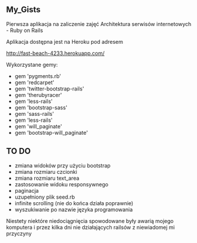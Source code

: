 My_Gists
--------
Pierwsza aplikacja na zaliczenie zajęć Architektura serwisów internetowych - Ruby on Rails

Aplikacja dostępna jest na Heroku pod adresem

http://fast-beach-4233.herokuapp.com/


Wykorzystane gemy:

* gem 'pygments.rb'
* gem 'redcarpet'
* gem 'twitter-bootstrap-rails'
* gem 'therubyracer'
* gem 'less-rails'
* gem 'bootstrap-sass'
* gem 'sass-rails'
* gem 'less-rails'
* gem 'will_paginate'
* gem 'bootstrap-will_paginate'

TO DO
-----

* zmiana widoków przy użyciu bootstrap
* zmiana rozmiaru czcionki
* zmiana rozmiaru text_area
* zastosowanie widoku responsywnego
* paginacja
* uzupełniony plik seed.rb
* infinite scrolling (nie do końca działa poprawnie)
* wyszukiwanie po nazwie języka programowania

Niestety niektóre niedociągnięcia spowodowane były awarią mojego komputera i przez kilka dni nie działających railsów z niewiadomej mi przyczyny 
